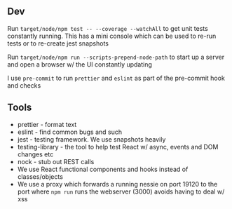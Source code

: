 
## Dev

Run `target/node/npm test -- --coverage --watchAll` to get unit tests constantly running. This has a mini console which can be used to re-run tests or to re-create jest snapshots

Run `target/node/npm run --scripts-prepend-node-path` to start up a server and open a browser w/ the UI constantly updating

I use `pre-commit` to run `prettier` and `eslint` as part of the pre-commit  hook and checks

## Tools

* prettier - format text
* eslint - find common bugs and such
* jest - testing framework. We use snapshots heavily
* testing-library - the tool to help test React w/ async, events and DOM changes etc
* nock - stub out REST calls
* We use React functional components and hooks instead of classes/objects
* We use a proxy which forwards a running nessie on port 19120 to the port where `npm run` runs the webserver (3000) avoids having to deal w/ xss

